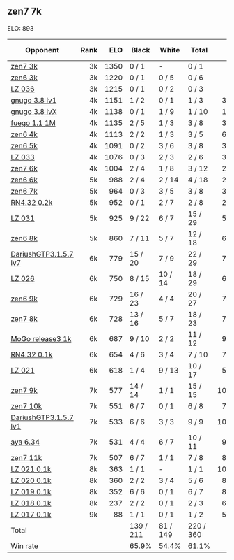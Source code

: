 ## zen7 7k ##

ELO: 893

Opponent | Rank | ELO | Black | White | Total | Win rate
---------|-----:|----:|-------|-------|-------|-------:
[zen7 3k](zen7%203k.md) | 3k | 1350 | 0 / 1 | - | 0 / 1 | 0.0%
[zen6 3k](zen6%203k.md) | 3k | 1220 | 0 / 1 | 0 / 5 | 0 / 6 | 0.0%
[LZ 036](LZ%20036.md) | 3k | 1215 | 0 / 1 | 0 / 2 | 0 / 3 | 0.0%
[gnugo 3.8 lv1](gnugo%203.8%20lv1.md) | 4k | 1151 | 1 / 2 | 0 / 1 | 1 / 3 | 33.3%
[gnugo 3.8 lvX](gnugo%203.8%20lvX.md) | 4k | 1138 | 0 / 1 | 1 / 9 | 1 / 10 | 10.0%
[fuego 1.1 1M](fuego%201.1%201M.md) | 4k | 1135 | 2 / 5 | 1 / 3 | 3 / 8 | 37.5%
[zen6 4k](zen6%204k.md) | 4k | 1113 | 2 / 2 | 1 / 3 | 3 / 5 | 60.0%
[zen6 5k](zen6%205k.md) | 4k | 1091 | 0 / 2 | 3 / 6 | 3 / 8 | 37.5%
[LZ 033](LZ%20033.md) | 4k | 1076 | 0 / 3 | 2 / 3 | 2 / 6 | 33.3%
[zen7 6k](zen7%206k.md) | 4k | 1004 | 2 / 4 | 1 / 8 | 3 / 12 | 25.0%
[zen6 6k](zen6%206k.md) | 5k | 988 | 2 / 4 | 2 / 14 | 4 / 18 | 22.2%
[zen6 7k](zen6%207k.md) | 5k | 964 | 0 / 3 | 3 / 5 | 3 / 8 | 37.5%
[RN4.32 0.2k](RN4.32%200.2k.md) | 5k | 952 | 0 / 1 | 2 / 7 | 2 / 8 | 25.0%
[LZ 031](LZ%20031.md) | 5k | 925 | 9 / 22 | 6 / 7 | 15 / 29 | 51.7%
[zen6 8k](zen6%208k.md) | 5k | 860 | 7 / 11 | 5 / 7 | 12 / 18 | 66.7%
[DariushGTP3.1.5.7 lv7](DariushGTP3.1.5.7%20lv7.md) | 6k | 779 | 15 / 20 | 7 / 9 | 22 / 29 | 75.9%
[LZ 026](LZ%20026.md) | 6k | 750 | 8 / 15 | 10 / 14 | 18 / 29 | 62.1%
[zen6 9k](zen6%209k.md) | 6k | 729 | 16 / 23 | 4 / 4 | 20 / 27 | 74.1%
[zen7 8k](zen7%208k.md) | 6k | 728 | 13 / 16 | 5 / 7 | 18 / 23 | 78.3%
[MoGo release3 1k](MoGo%20release3%201k.md) | 6k | 687 | 9 / 10 | 2 / 2 | 11 / 12 | 91.7%
[RN4.32 0.1k](RN4.32%200.1k.md) | 6k | 654 | 4 / 6 | 3 / 4 | 7 / 10 | 70.0%
[LZ 021](LZ%20021.md) | 6k | 618 | 1 / 4 | 9 / 13 | 10 / 17 | 58.8%
[zen7 9k](zen7%209k.md) | 7k | 577 | 14 / 14 | 1 / 1 | 15 / 15 | 100.0%
[zen7 10k](zen7%2010k.md) | 7k | 551 | 6 / 7 | 0 / 1 | 6 / 8 | 75.0%
[DariushGTP3.1.5.7 lv1](DariushGTP3.1.5.7%20lv1.md) | 7k | 533 | 6 / 6 | 3 / 3 | 9 / 9 | 100.0%
[aya 6.34](aya%206.34.md) | 7k | 531 | 4 / 4 | 6 / 7 | 10 / 11 | 90.9%
[zen7 11k](zen7%2011k.md) | 7k | 507 | 6 / 7 | 1 / 1 | 7 / 8 | 87.5%
[LZ 021 0.1k](LZ%20021%200.1k.md) | 8k | 363 | 1 / 1 | - | 1 / 1 | 100.0%
[LZ 020 0.1k](LZ%20020%200.1k.md) | 8k | 360 | 2 / 2 | 3 / 4 | 5 / 6 | 83.3%
[LZ 019 0.1k](LZ%20019%200.1k.md) | 8k | 352 | 6 / 6 | 0 / 1 | 6 / 7 | 85.7%
[LZ 018 0.1k](LZ%20018%200.1k.md) | 8k | 237 | 2 / 2 | 0 / 1 | 2 / 3 | 66.7%
[LZ 017 0.1k](LZ%20017%200.1k.md) | 9k | 88 | 1 / 1 | 0 / 1 | 1 / 2 | 50.0%
Total | | | 139 / 211 | 81 / 149 | 220 / 360 | 
Win rate| | | 65.9% | 54.4% | 61.1% | 
